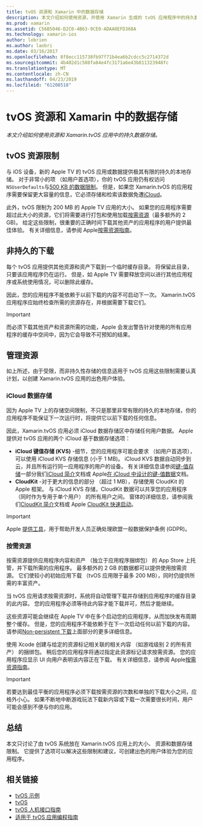 ```yaml
---
title: tvOS 资源和 Xamarin 中的数据存储
description: 本文介绍如何使用资源，并使用 Xamarin 生成的 tvOS 应用程序中的持久数据存储。 它讨论了 iCloud 数据存储和按需资源。
ms.prod: xamarin
ms.assetid: C56B5046-D2C0-4B63-9CE0-ADAA0EFD368A
ms.technology: xamarin-ios
author: lobrien
ms.author: laobri
ms.date: 03/16/2017
ms.openlocfilehash: 8f8ecc115738fb97f71b4ea6b2cdcc5c2714372d
ms.sourcegitcommit: 4b402d1c508fa84e4fc3171a6e43b811323948fc
ms.translationtype: MT
ms.contentlocale: zh-CN
ms.lasthandoff: 04/23/2019
ms.locfileid: "61208518"
---
```

# <a name="tvos-resources-and-data-storage-in-xamarin"></a>tvOS 资源和 Xamarin 中的数据存储

_本文介绍如何使用资源和 Xamarin.tvOS 应用中的持久数据存储。_

<a name="tvOS-Resource-Limitations" />

## <a name="tvos-resource-limitations"></a>tvOS 资源限制

与 iOS 设备，新的 Apple TV 的 tvOS 应用或数据提供极其有限的持久的本地存储。 对于非常小的项 （如用户首选项），你的 tvOS 应用仍有权访问`NSUserDefaults`与[500 KB 的数据限制](https://forums.developer.apple.com/message/50696#50696)。 但是，如果您 Xamarin.tvOS 的应用程序需要保留更大容量的信息，它必须存储和检索该数据免遭[iCloud](#iCloud-Data-Storage)。

此外，tvOS 限制为 200 MB 的 Apple TV 应用的大小。 如果您的应用程序需要超过此大小的资源，它们将需要进行打包和使用加载[按需资源](#On-Demand-Resources)（最多额外的 2 GB)。 给定这些限制，很重要的正确时间下载其他资产的应用程序的用户提供最佳体验。 有关详细信息，请参阅 Apple[按需资源指南](https://developer.apple.com/library/prerelease/tvos/documentation/FileManagement/Conceptual/On_Demand_Resources_Guide/index.html#//apple_ref/doc/uid/TP40015083)。

<a name="Non-Persistent-Downloads" />

## <a name="non-persistent-downloads"></a>非持久的下载

每个 tvOS 应用提供其他资源和资产下载到一个临时缓存目录。 将保留此目录，只要该应用程序仍在运行。 但是，如 Apple TV 需要释放空间以进行其他应用程序或系统使用情况，可以删除此缓存。

因此，您的应用程序不能依赖于以前下载的内容不可启动下一次。 Xamarin.tvOS 应用程序应始终检查所需的资源存在，并根据需要下载它们。

> [!IMPORTANT]
> 而必须下载其他资产和资源所需的功能，Apple 会发出警告针对使用的所有应用程序的缓存中空间中，因为它会导致不可预知的结果。




<a name="Managing-Resources" />

## <a name="managing-resources"></a>管理资源

如上所述，由于受限，而非持久性存储的信息适用于 tvOS 应用这些限制需要认真计划，以创建 Xamarin.tvOS 应用的出色用户体验。

<a name="iCloud-Data-Storage" />

### <a name="icloud-data-storage"></a>iCloud 数据存储

因为 Apple TV 上的存储空间限制，不只是那里非常有限的持久的本地存储，你的应用程序不能保证下一次运行时，将提供它以前下载的任何信息。

因此，Xamarin.tvOS 应用必须 iCloud 数据存储区中存储任何用户数据。 Apple 提供对 tvOS 应用的两个 iCloud 基于数据存储选项：

- **iCloud 键值存储 (KVS)** -细节，您的应用程序可能会要求 （如用户首选项），可以使用 iCloud KVS 存储信息 (小于 1 MB)。 iCloud KVS 数据自动同步到云，并且所有运行同一应用程序的用户的设备。 有关详细信息请参阅[键-值存储](~/ios/data-cloud/introduction-to-icloud.md)一部分我们[iCloud 简介](~/ios/data-cloud/introduction-to-icloud.md)文档或 Apple[在 iCloud 中设计的键-值数据](https://developer.apple.com/library/prerelease/tvos/documentation/General/Conceptual/iCloudDesignGuide/Chapters/DesigningForKey-ValueDataIniCloud.html#//apple_ref/doc/uid/TP40012094-CH7)文档。
- **CloudKit** -对于更大的信息的部分 （超过 1 MB），存储使用 CloudKit 的 Apple 框架。 与 iCloud KVS 存储，CloudKit 数据可以共享您的应用程序 （同时作为专用于单个用户） 的所有用户之间。 窗体的详细信息，请参阅我们[CloudKit 简介](~/ios/data-cloud/intro-to-cloudkit.md)文档或 Apple [CloudKit 快速启动](https://developer.apple.com/library/prerelease/tvos/documentation/DataManagement/Conceptual/CloudKitQuickStart/Introduction/Introduction.html#//apple_ref/doc/uid/TP40014987)。

> [!IMPORTANT]
> Apple [提供工具](https://developer.apple.com/support/allowing-users-to-manage-data/)，用于帮助开发人员正确处理欧盟一般数据保护条例 (GDPR)。

<a name="On-Demand-Resources" />

### <a name="on-demand-resources"></a>按需资源

按需资源提供应用程序内容和资产 （独立于应用程序捆绑包） 的 App Store 上托管，并下载所需的应用程序。 最多额外的 2 GB 的数据都可以提供使用按需资源。 它们使较小的初始应用下载 （tvOS 应用限于最多 200 MB），同时仍提供所需的丰富资产。

当 tvOS 应用请求按需资源时，系统将自动管理下载并存储到应用程序的缓存目录的此内容。 您的应用程序必须等待此内容才能下载并可，然后才能继续。

这些资源可能会继续在 Apple TV 中在多个启动您的应用程序，从而加快发布周期整个缓存。 但是，您的应用程序不能依赖于在下一次启动任何以前下载的内容。 请参阅[Non-persistent 下载](#Non-Persistent-Downloads)上面部分的更多详细信息。

使用 Xcode 创建与给定的资源标记相关联的相关内容 （如游戏级别 2 的所有资产） 的捆绑包。 稍后您的应用程序将通过指定此资源标记请求按需资源。 您的应用程序应显示 UI 向用户表明该内容正在下载。 有关详细信息，请参阅 Apple[按需资源指南](https://developer.apple.com/library/prerelease/tvos/documentation/FileManagement/Conceptual/On_Demand_Resources_Guide/index.html#//apple_ref/doc/uid/TP40015083)。

> [!IMPORTANT]
> 若要达到最佳平衡的应用程序必须下载按需资源的次数和单独的下载大小之间，应格外小心。 如果不断地中断游戏玩法下载新内容或下载一次需要很长时间，用户可能会感到不便与你的应用。




<a name="Summary" />

## <a name="summary"></a>总结

本文只讨论了由 tvOS 系统放在 Xamarin.tvOS 应用上的大小、 资源和数据存储限制。 它提供了选项可以解决这些限制和建议，可创建出色的用户体验为您的应用程序。



## <a name="related-links"></a>相关链接

- [tvOS 示例](https://developer.xamarin.com/samples/tvos/all/)
- [tvOS](https://developer.apple.com/tvos/)
- [tvOS 人机接口指南](https://developer.apple.com/tvos/human-interface-guidelines/)
- [适用于 tvOS 应用编程指南](https://developer.apple.com/library/prerelease/tvos/documentation/General/Conceptual/AppleTV_PG/)

